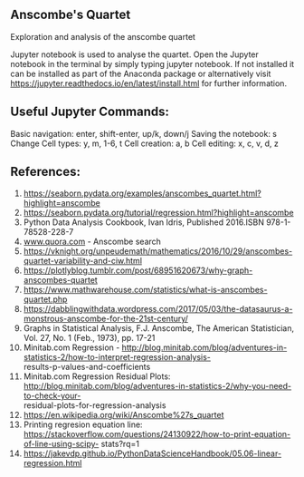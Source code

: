 ## Anscombe's Quartet

Exploration and analysis of the anscombe quartet 

Jupyter notebook is used to analyse the quartet. Open the Jupyter notebook in the terminal by simply typing jupyter notebook. If not installed it can be installed as part of the Anaconda package or alternatively visit https://jupyter.readthedocs.io/en/latest/install.html for further information.

## Useful Jupyter Commands:

Basic navigation: enter, shift-enter, up/k, down/j 
Saving the notebook: s 
Change Cell types: y, m, 1-6, t 
Cell creation: a, b 
Cell editing: x, c, v, d, z


## References:
1. https://seaborn.pydata.org/examples/anscombes_quartet.html?highlight=anscombe
2. https://seaborn.pydata.org/tutorial/regression.html?highlight=anscombe
3. Python Data Analysis Cookbook, Ivan Idris, Published 2016.ISBN 978-1-78528-228-7
4. www.quora.com  - Anscombe search
5. https://vknight.org/unpeudemath/mathematics/2016/10/29/anscombes-quartet-variability-and-ciw.html
6. https://plotlyblog.tumblr.com/post/68951620673/why-graph-anscombes-quartet
7. https://www.mathwarehouse.com/statistics/what-is-anscombes-quartet.php
8. https://dabblingwithdata.wordpress.com/2017/05/03/the-datasaurus-a-monstrous-anscombe-for-the-21st-century/
9. Graphs in Statistical Analysis, F.J. Anscombe, The American Statistician, Vol. 27, No. 1 (Feb., 1973), pp. 17-21
10. Minitab.com Regression - http://blog.minitab.com/blog/adventures-in-statistics-2/how-to-interpret-regression-analysis-      
results-p-values-and-coefficients
11. Minitab.com Regression Residual Plots: http://blog.minitab.com/blog/adventures-in-statistics-2/why-you-need-to-check-your-  
residual-plots-for-regression-analysis
12. https://en.wikipedia.org/wiki/Anscombe%27s_quartet
13. Printing regresion equation line: https://stackoverflow.com/questions/24130922/how-to-print-equation-of-line-using-scipy-       stats?rq=1
14. https://jakevdp.github.io/PythonDataScienceHandbook/05.06-linear-regression.html
